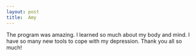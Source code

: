 ```yaml
---
layout: post
title:  Amy
---
```


The program was amazing. I learned so much about my body and mind. I have so many new tools to cope with my depression. Thank you all so much!